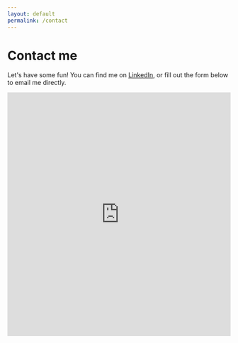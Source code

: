 ```yaml
---
layout: default
permalink: /contact
---
```


# Contact me

Let's have some fun! You can find me on [LinkedIn](linkedin.com/in/weiweilin), or fill out the form below to email me directly.

<iframe class="airtable-embed" src="https://airtable.com/embed/shr0pDqsWuPq03ApE?backgroundColor=yellow" frameborder="0" onmousewheel="" width="100%" height="550" style="background: transparent; border: 0px;"></iframe>